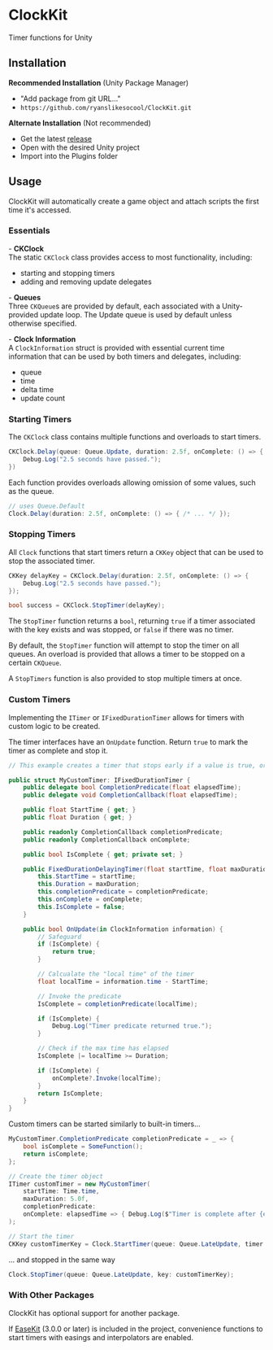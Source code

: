 # ClockKit
Timer functions for Unity

## Installation
**Recommended Installation** (Unity Package Manager)
- "Add package from git URL..."
- `https://github.com/ryanslikesocool/ClockKit.git`

**Alternate Installation** (Not recommended)
- Get the latest [release](https://github.com/ryanslikesocool/ClockKit/releases)
- Open with the desired Unity project
- Import into the Plugins folder

## Usage
ClockKit will automatically create a game object and attach scripts the first time it's accessed.

### Essentials

\- __CKClock__\
The static `CKClock` class provides access to most functionality, including:
- starting and stopping timers
- adding and removing update delegates

\- __Queues__\
Three `CKQueue`s are provided by default, each associated with a Unity-provided update loop.
The Update queue is used by default unless otherwise specified.

\- __Clock Information__\
A `ClockInformation` struct is provided with essential current time information that can be used by both timers and delegates, including:
- queue
- time
- delta time
- update count

### Starting Timers
The `CKClock` class contains multiple functions and overloads to start timers.
```cs
CKClock.Delay(queue: Queue.Update, duration: 2.5f, onComplete: () => {
    Debug.Log("2.5 seconds have passed.");
})
```

Each function provides overloads allowing omission of some values, such as the queue.
```cs
// uses Queue.Default
Clock.Delay(duration: 2.5f, onComplete: () => { /* ... */ });
```

### Stopping Timers
All `Clock` functions that start timers return a `CKKey` object that can be used to stop the associated timer.
```cs
CKKey delayKey = CKClock.Delay(duration: 2.5f, onComplete: () => {
    Debug.Log("2.5 seconds have passed.");
});

bool success = CKClock.StopTimer(delayKey);
```
The `StopTimer` function returns a `bool`, returning `true` if a timer associated with the key exists and was stopped, or `false` if there was no timer.

By default, the `StopTimer` function will attempt to stop the timer on all queues.
An overload is provided that allows a timer to be stopped on a certain `CKQueue`.

A `StopTimers` function is also provided to stop multiple timers at once.

### Custom Timers
Implementing the `ITimer` or `IFixedDurationTimer` allows for timers with custom logic to be created.

The timer interfaces have an `OnUpdate` function.  Return `true` to mark the timer as complete and stop it.
```cs
// This example creates a timer that stops early if a value is true, or after certain amount of time has passed.

public struct MyCustomTimer: IFixedDurationTimer {
    public delegate bool CompletionPredicate(float elapsedTime);
    public delegate void CompletionCallback(float elapsedTime);

    public float StartTime { get; }
    public float Duration { get; }

    public readonly CompletionCallback completionPredicate;
    public readonly CompletionCallback onComplete;

    public bool IsComplete { get; private set; }

    public FixedDurationDelayingTimer(float startTime, float maxDuration, CompletionPredicate completionPredicate, CompletionCallback onComplete = null) {
        this.StartTime = startTime;
        this.Duration = maxDuration;
        this.completionPredicate = completionPredicate;
        this.onComplete = onComplete;
        this.IsComplete = false;
    }

    public bool OnUpdate(in ClockInformation information) {
        // Safeguard
        if (IsComplete) {
            return true;
        }

        // Calcualate the "local time" of the timer
        float localTime = information.time - StartTime;

        // Invoke the predicate
        IsComplete = completionPredicate(localTime);

        if (IsComplete) {
            Debug.Log("Timer predicate returned true.");
        }

        // Check if the max time has elapsed
        IsComplete |= localTime >= Duration;

        if (IsComplete) {
            onComplete?.Invoke(localTime);
        }
        return IsComplete;
    }
}
```
Custom timers can be started similarly to built-in timers...
```cs
MyCustomTimer.CompletionPredicate completionPredicate = _ => {
    bool isComplete = SomeFunction();
    return isComplete;
};

// Create the timer object
ITimer customTimer = new MyCustomTimer(
    startTime: Time.time,
    maxDuration: 5.0f,
    completionPredicate:
    onComplete: elapsedTime => { Debug.Log($"Timer is complete after {elapsedTime} seconds"); }
);

// Start the timer
CKKey customTimerKey = Clock.StartTimer(queue: Queue.LateUpdate, timer: customTimer);
```
... and stopped in the same way
```cs
Clock.StopTimer(queue: Queue.LateUpdate, key: customTimerKey);
```

### With Other Packages
ClockKit has optional support for another package.

If [EaseKit](https://github.com/ryanslikesocool/EaseKit) (3.0.0 or later) is included in the project, convenience functions to start timers with easings and interpolators are enabled.
